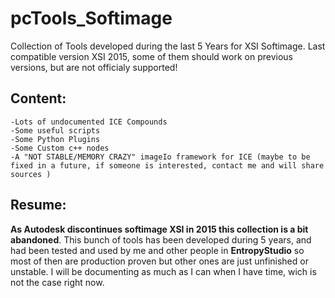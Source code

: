 # pcTools_Softimage
Collection of Tools developed during the last 5 Years for XSI Softimage. Last compatible version XSI 2015, some of them should work on previous versions, but are not officialy supported!

## Content:
	-Lots of undocumented ICE Compounds
	-Some useful scripts
	-Some Python Plugins
	-Some Custom c++ nodes
	-A "NOT STABLE/MEMORY CRAZY" imageIo framework for ICE (maybe to be fixed in a future, if someone is interested, contact me and will share sources )
  
## Resume:
  **As Autodesk discontinues softimage XSI in 2015 this collection is a bit abandoned**.
  This bunch of tools has been developed during 5 years, and had been tested and used by me and other people in **EntropyStudio** so most of then are production proven but other ones are just unfinished or unstable. I will be documenting as much as I can when I have time, wich is not the case right now.
